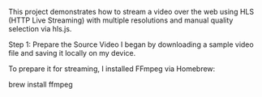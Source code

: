 This project demonstrates how to stream a video over the web using HLS (HTTP Live Streaming) with multiple resolutions and manual quality selection via hls.js.

Step 1: Prepare the Source Video
I began by downloading a sample video file and saving it locally on my device.

To prepare it for streaming, I installed FFmpeg via Homebrew:

  brew install ffmpeg
